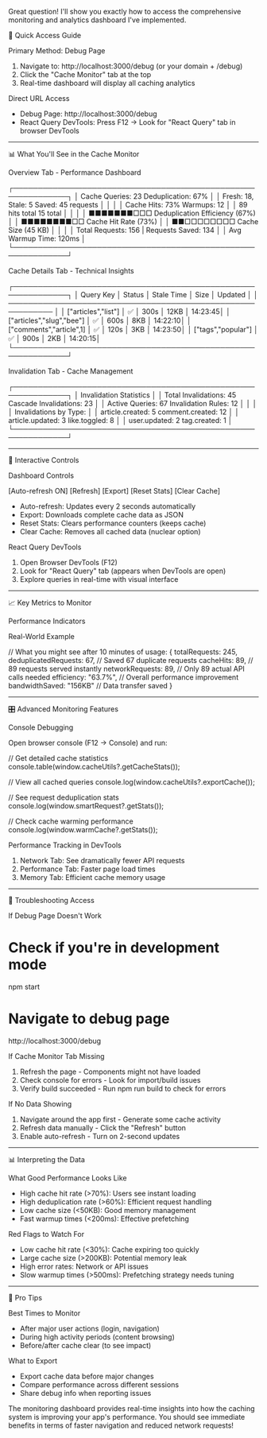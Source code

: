 Great question! I'll show you exactly how to access the comprehensive monitoring and analytics dashboard I've implemented.

  🎯 Quick Access Guide

  Primary Method: Debug Page

  1. Navigate to: http://localhost:3000/debug (or your domain + /debug)
  2. Click the "Cache Monitor" tab at the top
  3. Real-time dashboard will display all caching analytics

  Direct URL Access

  - Debug Page: http://localhost:3000/debug
  - React Query DevTools: Press F12 → Look for "React Query" tab in browser DevTools

  ---
  📊 What You'll See in the Cache Monitor

  Overview Tab - Performance Dashboard

  ┌─────────────────────────────────────────────────────────────┐
  │ Cache Queries: 23        Deduplication: 67%                │
  │ Fresh: 18, Stale: 5     Saved: 45 requests                 │
  │                                                             │
  │ Cache Hits: 73%         Warmups: 12                        │
  │ 89 hits total          15 total                            │
  │                                                             │
  │ ■■■■■■■□□□ Deduplication Efficiency (67%)                   │
  │ ■■■■■■■■□□ Cache Hit Rate (73%)                             │
  │ ■■□□□□□□□□ Cache Size (45 KB)                               │
  │                                                             │
  │ Total Requests: 156    |    Requests Saved: 134            │
  │ Avg Warmup Time: 120ms                                     │
  └─────────────────────────────────────────────────────────────┘

  Cache Details Tab - Technical Insights

  ┌─────────────────────────────────────────────────────────────┐
  │ Query Key              │ Status │ Stale Time │ Size │ Updated │
  │ ─────────────────────────────────────────────────────────── │
  │ ["articles","list"]    │ ✅     │ 300s      │ 12KB │ 14:23:45│
  │ ["articles","slug","bee"] │ ✅  │ 600s      │ 8KB  │ 14:22:10│
  │ ["comments","article",1]  │ ✅  │ 120s      │ 3KB  │ 14:23:50│
  │ ["tags","popular"]     │ ✅     │ 900s      │ 2KB  │ 14:20:15│
  └─────────────────────────────────────────────────────────────┘

  Invalidation Tab - Cache Management

  ┌─────────────────────────────────────────────────────────────┐
  │ Invalidation Statistics                                     │
  │ Total Invalidations: 45    Cascade Invalidations: 23       │
  │ Active Queries: 67         Invalidation Rules: 12          │
  │                                                             │
  │ Invalidations by Type:                                      │
  │ article.created: 5    comment.created: 12                  │
  │ article.updated: 3    like.toggled: 8                      │
  │ user.updated: 2       tag.created: 1                       │
  └─────────────────────────────────────────────────────────────┘

  ---
  🔧 Interactive Controls

  Dashboard Controls

  [Auto-refresh ON] [Refresh] [Export] [Reset Stats] [Clear Cache]

  - Auto-refresh: Updates every 2 seconds automatically
  - Export: Downloads complete cache data as JSON
  - Reset Stats: Clears performance counters (keeps cache)
  - Clear Cache: Removes all cached data (nuclear option)

  React Query DevTools

  1. Open Browser DevTools (F12)
  2. Look for "React Query" tab (appears when DevTools are open)
  3. Explore queries in real-time with visual interface

  ---
  📈 Key Metrics to Monitor

  Performance Indicators

  Real-World Example

  // What you might see after 10 minutes of usage:
  {
    totalRequests: 245,
    deduplicatedRequests: 67,    // Saved 67 duplicate requests
    cacheHits: 89,               // 89 requests served instantly
    networkRequests: 89,         // Only 89 actual API calls needed
    efficiency: "63.7%",         // Overall performance improvement
    bandwidthSaved: "156KB"      // Data transfer saved
  }

  ---
  🎛️ Advanced Monitoring Features

  Console Debugging

  Open browser console (F12 → Console) and run:

  // Get detailed cache statistics
  console.table(window.cacheUtils?.getCacheStats());

  // View all cached queries
  console.log(window.cacheUtils?.exportCache());

  // See request deduplication stats
  console.log(window.smartRequest?.getStats());

  // Check cache warming performance
  console.log(window.warmCache?.getStats());

  Performance Tracking in DevTools

  1. Network Tab: See dramatically fewer API requests
  2. Performance Tab: Faster page load times
  3. Memory Tab: Efficient cache memory usage

  ---
  🚨 Troubleshooting Access

  If Debug Page Doesn't Work

  # Check if you're in development mode
  npm start

  # Navigate to debug page
  http://localhost:3000/debug

  If Cache Monitor Tab Missing

  1. Refresh the page - Components might not have loaded
  2. Check console for errors - Look for import/build issues
  3. Verify build succeeded - Run npm run build to check for errors

  If No Data Showing

  1. Navigate around the app first - Generate some cache activity
  2. Refresh data manually - Click the "Refresh" button
  3. Enable auto-refresh - Turn on 2-second updates

  ---
  📊 Interpreting the Data

  What Good Performance Looks Like

  - High cache hit rate (>70%): Users see instant loading
  - High deduplication rate (>60%): Efficient request handling
  - Low cache size (<50KB): Good memory management
  - Fast warmup times (<200ms): Effective prefetching

  Red Flags to Watch For

  - Low cache hit rate (<30%): Cache expiring too quickly
  - Large cache size (>200KB): Potential memory leak
  - High error rates: Network or API issues
  - Slow warmup times (>500ms): Prefetching strategy needs tuning

  ---
  🎯 Pro Tips

  Best Times to Monitor

  - After major user actions (login, navigation)
  - During high activity periods (content browsing)
  - Before/after cache clear (to see impact)

  What to Export

  - Export cache data before major changes
  - Compare performance across different sessions
  - Share debug info when reporting issues

  The monitoring dashboard provides real-time insights into how the caching system is improving your app's performance. You should see immediate benefits in terms of faster navigation and
  reduced network requests!
